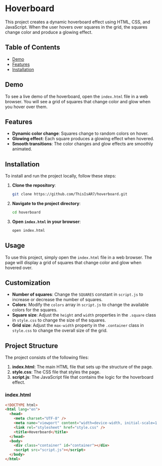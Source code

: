 # Hoverboard

This project creates a dynamic hoverboard effect using HTML, CSS, and JavaScript. When the user hovers over squares in the grid, the squares change color and produce a glowing effect.

## Table of Contents
- [Demo](#demo)
- [Features](#features)
- [Installation](#installation)


## Demo

To see a live demo of the hoverboard, open the `index.html` file in a web browser. You will see a grid of squares that change color and glow when you hover over them.

## Features

- **Dynamic color change**: Squares change to random colors on hover.
- **Glowing effect**: Each square produces a glowing effect when hovered.
- **Smooth transitions**: The color changes and glow effects are smoothly animated.

## Installation

To install and run the project locally, follow these steps:

1. **Clone the repository**:
    ```bash
    git clone https://github.com/ThisIsAR7/hoverboard.git
    ```
2. **Navigate to the project directory**:
    ```bash
    cd hoverboard
    ```
3. **Open `index.html` in your browser**:
    ```bash
    open index.html
    ```

## Usage

To use this project, simply open the `index.html` file in a web browser. The page will display a grid of squares that change color and glow when hovered over.

## Customization

- **Number of squares**: Change the `SQUARES` constant in `script.js` to increase or decrease the number of squares.
- **Colors**: Modify the `colors` array in `script.js` to change the available colors for the squares.
- **Square size**: Adjust the `height` and `width` properties in the `.square` class in `style.css` to change the size of the squares.
- **Grid size**: Adjust the `max-width` property in the `.container` class in `style.css` to change the overall size of the grid.

## Project Structure

The project consists of the following files:

1. **index.html**: The main HTML file that sets up the structure of the page.
2. **style.css**: The CSS file that styles the page.
3. **script.js**: The JavaScript file that contains the logic for the hoverboard effect.

### index.html
```html
<!DOCTYPE html>
<html lang="en">
  <head>
    <meta charset="UTF-8" />
    <meta name="viewport" content="width=device-width, initial-scale=1.0" />
    <link rel="stylesheet" href="style.css" />
    <title>Hoverboard</title>
  </head>
  <body>
    <div class="container" id="container"></div>
    <script src="script.js"></script>
  </body>
</html>
